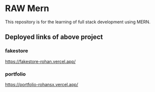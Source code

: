 # RAW Mern
This repository is for the learning of full stack development using MERN.

## Deployed links of above project 

### fakestore
https://fakestore-rohan.vercel.app/
### portfolio
https://portfolio-rohansx.vercel.app/
